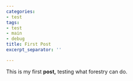 ```yaml
---
categories:
- test
tags:
- test
- main
- debug
title: First Post
excerpt_separator: ''

---
```

This is my first **post,** testing what forestry can do.